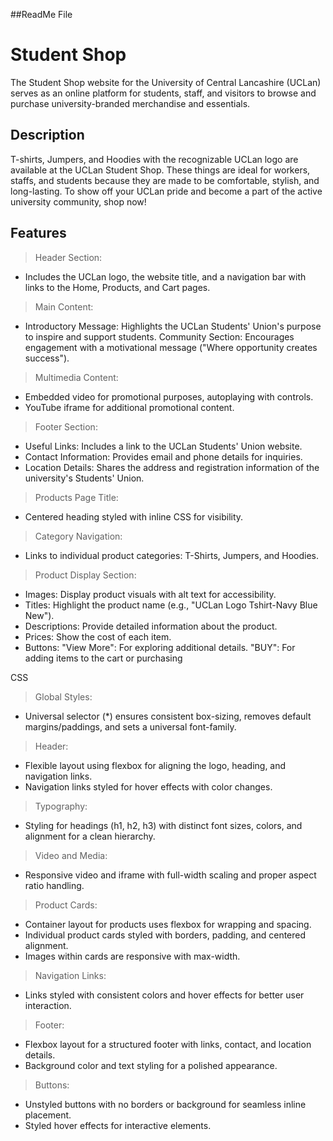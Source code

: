 ##ReadMe File

# Student Shop

The Student Shop website for the University of Central Lancashire (UCLan) serves as an online platform for students, staff, and visitors to browse and purchase university-branded merchandise and essentials.

## Description

T-shirts, Jumpers, and Hoodies with the recognizable UCLan logo are available at the UCLan Student Shop. These things are ideal for workers, staffs, and students because they are made to be comfortable, stylish, and long-lasting. To show off your UCLan pride and become a part of the active university community, shop now!

## Features

> Header Section:
- Includes the UCLan logo, the website title, and a navigation bar with links to the Home, Products, and Cart pages.

> Main Content:
- Introductory Message: Highlights the UCLan Students' Union's purpose to inspire and support students.
Community Section: Encourages engagement with a motivational message ("Where opportunity creates success").

> Multimedia Content:
- Embedded video for promotional purposes, autoplaying with controls.
- YouTube iframe for additional promotional content.

> Footer Section:

- Useful Links: Includes a link to the UCLan Students' Union website.
- Contact Information: Provides email and phone details for inquiries.
- Location Details: Shares the address and registration information of the university's Students' Union.

> Products Page Title:
- Centered heading styled with inline CSS for visibility.

> Category Navigation:
- Links to individual product categories: T-Shirts, Jumpers, and Hoodies.

> Product Display Section:
- Images: Display product visuals with alt text for accessibility.
- Titles: Highlight the product name (e.g., "UCLan Logo Tshirt-Navy Blue New").
- Descriptions: Provide detailed information about the product.
- Prices: Show the cost of each item.
- Buttons:
"View More": For exploring additional details.
"BUY": For adding items to the cart or purchasing

CSS

>Global Styles:

- Universal selector (*) ensures consistent box-sizing, removes default margins/paddings, and sets a universal font-family.

> Header:
- Flexible layout using flexbox for aligning the logo, heading, and navigation links.
- Navigation links styled for hover effects with color changes.

> Typography:
- Styling for headings (h1, h2, h3) with distinct font sizes, colors, and alignment for a clean hierarchy.

> Video and Media:
- Responsive video and iframe with full-width scaling and proper aspect ratio handling.

> Product Cards:
- Container layout for products uses flexbox for wrapping and spacing.
- Individual product cards styled with borders, padding, and centered alignment.
- Images within cards are responsive with max-width.

> Navigation Links:
- Links styled with consistent colors and hover effects for better user interaction.

> Footer:
- Flexbox layout for a structured footer with links, contact, and location details.
- Background color and text styling for a polished appearance.

> Buttons:
- Unstyled buttons with no borders or background for seamless inline placement.
- Styled hover effects for interactive elements.
